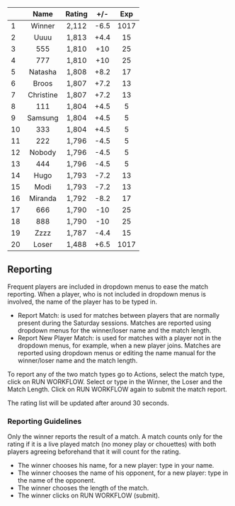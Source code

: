 | |Name|Rating|+/-|Exp|
|-|:--:|:----:|:-:|:-:|
|1|Winner|2,112|-6.5|1017|
|2|Uuuu|1,813|+4.4|15|
|3|555|1,810|+10|25|
|4|777|1,810|+10|25|
|5|Natasha|1,808|+8.2|17|
|6|Broos|1,807|+7.2|13|
|7|Christine|1,807|+7.2|13|
|8|111|1,804|+4.5|5|
|9|Samsung|1,804|+4.5|5|
|10|333|1,804|+4.5|5|
|11|222|1,796|-4.5|5|
|12|Nobody|1,796|-4.5|5|
|13|444|1,796|-4.5|5|
|14|Hugo|1,793|-7.2|13|
|15|Modi|1,793|-7.2|13|
|16|Miranda|1,792|-8.2|17|
|17|666|1,790|-10|25|
|18|888|1,790|-10|25|
|19|Zzzz|1,787|-4.4|15|
|20|Loser|1,488|+6.5|1017|

 

## Reporting

Frequent players are included in dropdown menus to ease the match reporting.
When a player, who is not included in dropdown menus is involved, the name of the player has to be typed in.

- Report Match:  is used for matches between players that are normally present during the Saturday sessions.
Matches are reported using dropdown menus for the winner/loser name and the match length.
- Report New Player Match:  is used for matches with a player not in the dropdown menus, for example, when a new player joins.
Matches are reported using dropdown menus or editing the name manual for the winner/loser name and the match length.

To report any of the two match types go to Actions, select the match type, click on RUN WORKFLOW.
Select or type in the Winner, the Loser and the Match Length.
Click on RUN WORKFLOW again to submit the match report.

The rating list will be updated after around 30 seconds.

### Reporting Guidelines

Only the winner reports the result of a match.
A match counts only for the rating if it is a live played match (no money play or chouettes)
with both players agreeing beforehand that it will count for the rating.

- The winner chooses his name, for a new player: type in your name.
- The winner chooses the name of his opponent, for a new player: type in the name of the opponent.
- The winner chooses the length of the match.
- The winner clicks on RUN WORKFLOW (submit).
